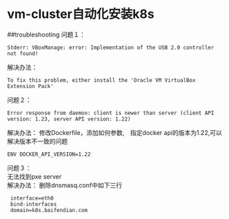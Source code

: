 # vm-cluster自动化安装k8s


##troubleshooting
问题１：
```
Stderr: VBoxManage: error: Implementation of the USB 2.0 controller not found!
```
解决办法：
```
To fix this problem, either install the 'Oracle VM VirtualBox Extension Pack'
```
问题２：
```
Error response from daemon: client is newer than server (client API version: 1.23, server API version: 1.22)
```
解决办法：
修改Dockerfile，添加如何参数,　指定docker api的版本为1.22,可以解决版本不一致的问题
```
ENV DOCKER_API_VERSION=1.22
```
问题３：    
无法找到pxe server    
解决办法：
删除dnsmasq.conf中如下三行
```
 interface=eth0
 bind-interfaces
 domain=k8s.baifendian.com

```
